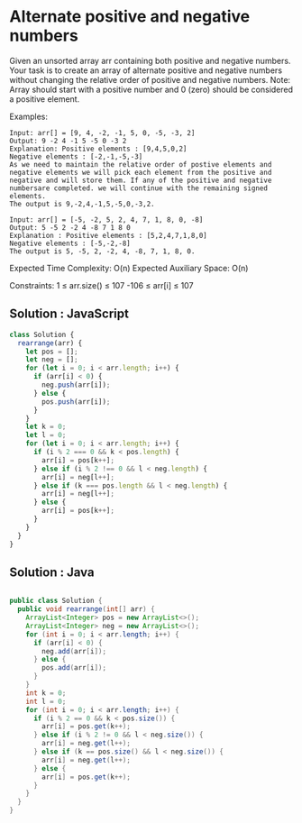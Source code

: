 # Alternate positive and negative numbers

Given an unsorted array arr containing both positive and negative numbers. Your task is to create an array of alternate positive and negative numbers without changing the relative order of positive and negative numbers.
Note: Array should start with a positive number and 0 (zero) should be considered a positive element.

Examples:

```
Input: arr[] = [9, 4, -2, -1, 5, 0, -5, -3, 2]
Output: 9 -2 4 -1 5 -5 0 -3 2
Explanation: Positive elements : [9,4,5,0,2]
Negative elements : [-2,-1,-5,-3]
As we need to maintain the relative order of postive elements and negative elements we will pick each element from the positive and negative and will store them. If any of the positive and negative numbersare completed. we will continue with the remaining signed elements.
The output is 9,-2,4,-1,5,-5,0,-3,2.
```

```
Input: arr[] = [-5, -2, 5, 2, 4, 7, 1, 8, 0, -8]
Output: 5 -5 2 -2 4 -8 7 1 8 0
Explanation : Positive elements : [5,2,4,7,1,8,0]
Negative elements : [-5,-2,-8]
The output is 5, -5, 2, -2, 4, -8, 7, 1, 8, 0.
```

Expected Time Complexity: O(n)
Expected Auxiliary Space: O(n)

Constraints:
1 ≤ arr.size() ≤ 107
-106 ≤ arr[i] ≤ 107

## Solution : JavaScript

```javascript
class Solution {
  rearrange(arr) {
    let pos = [];
    let neg = [];
    for (let i = 0; i < arr.length; i++) {
      if (arr[i] < 0) {
        neg.push(arr[i]);
      } else {
        pos.push(arr[i]);
      }
    }
    let k = 0;
    let l = 0;
    for (let i = 0; i < arr.length; i++) {
      if (i % 2 === 0 && k < pos.length) {
        arr[i] = pos[k++];
      } else if (i % 2 !== 0 && l < neg.length) {
        arr[i] = neg[l++];
      } else if (k === pos.length && l < neg.length) {
        arr[i] = neg[l++];
      } else {
        arr[i] = pos[k++];
      }
    }
  }
}
```
## Solution : Java

```java

public class Solution {
  public void rearrange(int[] arr) {
    ArrayList<Integer> pos = new ArrayList<>();
    ArrayList<Integer> neg = new ArrayList<>();
    for (int i = 0; i < arr.length; i++) {
      if (arr[i] < 0) {
        neg.add(arr[i]);
      } else {
        pos.add(arr[i]);
      }
    }
    int k = 0;
    int l = 0;
    for (int i = 0; i < arr.length; i++) {
      if (i % 2 == 0 && k < pos.size()) {
        arr[i] = pos.get(k++);
      } else if (i % 2 != 0 && l < neg.size()) {
        arr[i] = neg.get(l++);
      } else if (k == pos.size() && l < neg.size()) {
        arr[i] = neg.get(l++);
      } else {
        arr[i] = pos.get(k++);
      }
    }
  }
}

```
